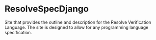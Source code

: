 # ResolveSpecDjango

Site that provides the outline and description for the Resolve Verification Language. The site is designed to allow for 
any programming language specification.
